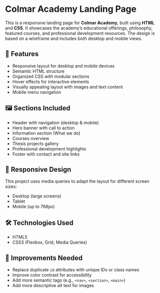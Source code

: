 # Colmar Academy Landing Page

This is a responsive landing page for **Colmar Academy**, built using **HTML** and **CSS**. It showcases the academy’s educational offerings, philosophy, featured courses, and professional development resources. The design is based on a wireframe and includes both desktop and mobile views.

## 🚀 Features

- Responsive layout for desktop and mobile devices
- Semantic HTML structure
- Organized CSS with modular sections
- Hover effects for interactive elements
- Visually appealing layout with images and text content
- Mobile menu navigation

## 🖼️ Sections Included

- Header with navigation (desktop & mobile)
- Hero banner with call to action
- Information section (What we do)
- Courses overview
- Thesis projects gallery
- Professional development highlights
- Footer with contact and site links

## 📱 Responsive Design

This project uses media queries to adapt the layout for different screen sizes:
- Desktop (large screens)
- Tablet
- Mobile (up to 768px)

## 🛠️ Technologies Used

- HTML5
- CSS3 (Flexbox, Grid, Media Queries)

## 📌 Improvements Needed

- Replace duplicate `id` attributes with unique IDs or class names
- Improve color contrast for accessibility
- Add more semantic tags (e.g., `<nav>`, `<section>`, `<main>`)
- Add more descriptive alt text for images
